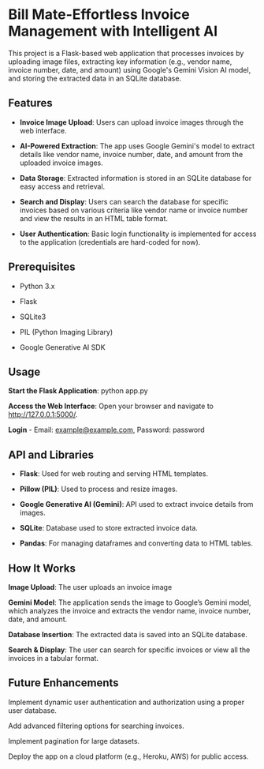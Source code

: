 # Bill Mate-Effortless Invoice Management with Intelligent AI 
This project is a Flask-based web application that processes invoices by uploading image files, extracting key information (e.g., vendor name, invoice number, date, and amount) using Google's Gemini Vision AI model, and storing the extracted data in an SQLite database.
## Features
- **Invoice Image Upload**: Users can upload invoice images through the web interface.

- **AI-Powered Extraction**: The app uses Google Gemini's model to extract details like vendor name, invoice number, date, and amount from the uploaded invoice images.

- **Data Storage**: Extracted information is stored in an SQLite database for easy access and retrieval.

- **Search and Display**: Users can search the database for specific invoices based on various criteria like vendor name or invoice number and view the results in an HTML table format.

- **User Authentication**: Basic login functionality is implemented for access to the application (credentials are hard-coded for now).
## Prerequisites
- Python 3.x

- Flask

- SQLite3

- PIL (Python Imaging Library)

- Google Generative AI SDK
## Usage
**Start the Flask Application**: python app.py

**Access the Web Interface**: Open your browser and navigate to http://127.0.0.1:5000/.

**Login** - Email: example@example.com, Password: password
## API and Libraries
- **Flask**: Used for web routing and serving HTML templates.

- **Pillow (PIL)**: Used to process and resize images.

- **Google Generative AI (Gemini)**: API used to extract invoice details from images.

- **SQLite**: Database used to store extracted invoice data.

- **Pandas**: For managing dataframes and converting data to HTML tables.
## How It Works
**Image Upload**: The user uploads an invoice image

**Gemini Model**: The application sends the image to Google’s Gemini model, which analyzes the invoice and extracts the vendor name, invoice number, date, and amount.

**Database Insertion**: The extracted data is saved into an SQLite database.

**Search & Display**: The user can search for specific invoices or view all the invoices in a tabular format.
## Future Enhancements
Implement dynamic user authentication and authorization using a proper user database.

Add advanced filtering options for searching invoices.

Implement pagination for large datasets.

Deploy the app on a cloud platform (e.g., Heroku, AWS) for public access.
